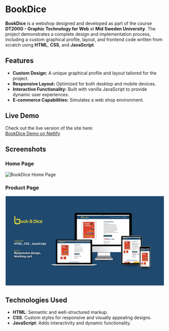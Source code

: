 # BookDice

**BookDice** is a webshop designed and developed as part of the course **DT200G - Graphic Technology for Web** at **Mid Sweden University**. The project demonstrates a complete design and implementation process, including a custom graphical profile, layout, and frontend code written from scratch using **HTML**, **CSS**, and **JavaScript**.

## Features 
- **Custom Design:** A unique graphical profile and layout tailored for the project.
- **Responsive Layout:** Optimized for both desktop and mobile devices.
- **Interactive Functionality:** Built with vanilla JavaScript to provide dynamic user experiences.
- **E-commerce Capabilities:** Simulates a web shop environment.

## Live Demo 
Check out the live version of the site here:  
[BookDice Demo on Netlify](https://glittery-arithmetic-24b013.netlify.app/)

## Screenshots 

### Home Page
![BookDice Home Page](https://github.com/bayville/BookDice/blob/main/bd1.png)

### Product Page
![BookDice Product Page](https://github.com/bayville/BookDice/blob/main/bd2.png)

## Technologies Used 
- **HTML**: Semantic and well-structured markup.
- **CSS**: Custom styles for responsive and visually appealing designs.
- **JavaScript**: Adds interactivity and dynamic functionality.
